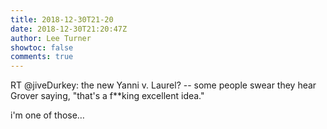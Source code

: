 ```yaml
---
title: 2018-12-30T21-20
date: 2018-12-30T21:20:47Z
author: Lee Turner
showtoc: false
comments: true
---
```


RT @jiveDurkey: the new Yanni v. Laurel? -- some people swear they hear Grover saying, "that's a f**king excellent idea."

i'm one of those…

